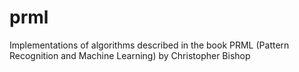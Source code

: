 # prml
Implementations of algorithms described in the book PRML (Pattern Recognition and Machine Learning) by Christopher Bishop
